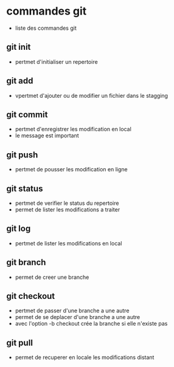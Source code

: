 # commandes git
- liste des commandes git

## git init
- pertmet d'initialiser un repertoire

## git add
- vpertmet d'ajouter ou de modifier un fichier dans le stagging

## git commit
- pertmet d'enregistrer les modification en local
- le message est important

## git push
- pertmet de pousser les modification en ligne

## git status
- pertmet de verifier le status du repertoire
- permet de lister les modifications a traiter

## git log
- pertmet de lister les modifications en local

## git branch
- permet de creer une branche

## git checkout
- pertmet de passer d'une branche a une autre
- permet de se deplacer d'une branche a une autre
- avec l'option -b checkout crée la branche si elle n'existe pas

## git pull
- permet de recuperer en locale les modifications distant
